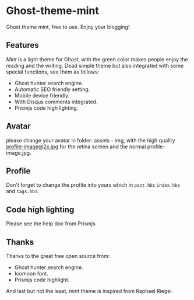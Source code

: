# Ghost-theme-mint
Ghost theme mint, free to use. Enjoy your blogging!
## Features

*Mint* is a light theme for Ghost, with the green color makes people enjoy the reading and the writing. Dead simple theme but also integrated with some special functions, see them as follows: 
- Ghost hunter search engine.
- Automatic SEO friendly setting.
- Mobile device friendly.
- With Disqus comments integrated.
- Prismjs code high lighting.

## Avatar

please change your avatar in folder: assets - img, with the high quality profile-image@2x.jpg for the retina screen and the normal profile-image.jpg.

## Profile

Don't forget to change the profile into yours which in `post.hbs` `index.hbs` and `tags.hbs`.

## Code high lighting

Please see the help doc from Prismjs.

## Thanks

Thanks to the great free open source from:
- Ghost hunter search engine.
- Icomoon font.
- Prismjs code highlight.
 
And last but not the least, mint theme is inspired from Raphael Riegel.
